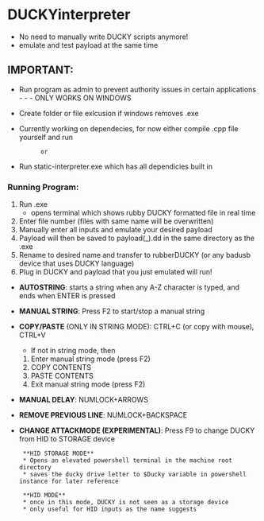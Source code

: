 # DUCKYinterpreter

* No need to manually write DUCKY scripts anymore!
* emulate and test payload at the same time


## IMPORTANT: 
* Run program as admin to prevent authority issues in certain applications - - - ONLY WORKS ON WINDOWS
* Create folder or file exlcusion if windows removes .exe 
* Currently working on dependecies, for now either compile .cpp file yourself and run


            or


* Run static-interpreter.exe which has all dependicies built in


### Running Program:
1. Run .exe
    * opens terminal which shows rubby DUCKY formatted file in real time
2. Enter file number (files with same name will be overwritten)
3. Manually enter all inputs and emulate your desired payload
4. Payload will then be saved to payload(_).dd in the same directory as the .exe
5. Rename to desired name and transfer to rubberDUCKY (or any badusb device that uses DUCKY language)
6. Plug in DUCKY and payload that you just emulated will run!


* **AUTOSTRING**: starts a string when any A-Z character is typed, and ends when ENTER is pressed
* **MANUAL STRING**: Press F2 to start/stop a manual string
* **COPY/PASTE** (ONLY IN STRING MODE): CTRL+C (or copy with mouse), CTRL+V
     * If not in string mode, then
    1. Enter manual string mode (press F2)
    2. COPY CONTENTS
    3. PASTE CONTENTS
    4. Exit manual string mode (press F2)    
* **MANUAL DELAY**: NUMLOCK+ARROWS
* **REMOVE PREVIOUS LINE**: NUMLOCK+BACKSPACE
* **CHANGE ATTACKMODE (EXPERIMENTAL)**: Press F9 to change DUCKY from HID to STORAGE device
        
       **HID STORAGE MODE**
       * Opens an elevated powershell terminal in the machine root directory
       * saves the ducky drive letter to $Ducky variable in powershell instance for later reference

       **HID MODE**
       * once in this mode, DUCKY is not seen as a storage device
       * only useful for HID inputs as the name suggests